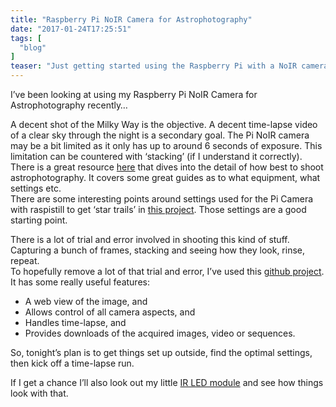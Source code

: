 ```yaml
---
title: "Raspberry Pi NoIR Camera for Astrophotography"
date: "2017-01-24T17:25:51"
tags: [
  "blog"
]
teaser: "Just getting started using the Raspberry Pi with a NoIR camera for astrophotography."
---
```

I’ve been looking at using my Raspberry Pi NoIR Camera for Astrophotography recently…

A decent shot of the Milky Way is the objective. A decent time-lapse video of a clear sky through the night is a secondary goal. The Pi NoIR camera may be a bit limited as it only has up to around 6 seconds of exposure. This limitation can be countered with ‘stacking’ (if I understand it correctly).  
There is a great resource [here](http://www.lonelyspeck.com/astrophotography-101/) that dives into the detail of how best to shoot astrophotography. It covers some great guides as to what equipment, what settings etc.  
There are some interesting points around settings used for the Pi Camera with raspistill to get ‘star trails’ in [this project](http://www.mccarroll.net/blog/startrails/index.html). Those settings are a good starting point.

There is a lot of trial and error involved in shooting this kind of stuff. Capturing a bunch of frames, stacking and seeing how they look, rinse, repeat.  
To hopefully remove a lot of that trial and error, I’ve used this [github project](https://github.com/silvanmelchior/RPi_Cam_Web_Interface). It has some really useful features:

-   A web view of the image, and
-   Allows control of all camera aspects, and
-   Handles time-lapse, and
-   Provides downloads of the acquired images, video or sequences.

So, tonight’s plan is to get things set up outside, find the optimal settings, then kick off a time-lapse run.

If I get a chance I’ll also look out my little [IR LED module](/IR-LEDs-for-a-Pi-NoIR-Camera) and see how things look with that.